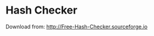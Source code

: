 # Hash Checker
Download from: <a href="http://free-hash-checker.sourceforge.io">http://Free-Hash-Checker.sourceforge.io</a>
